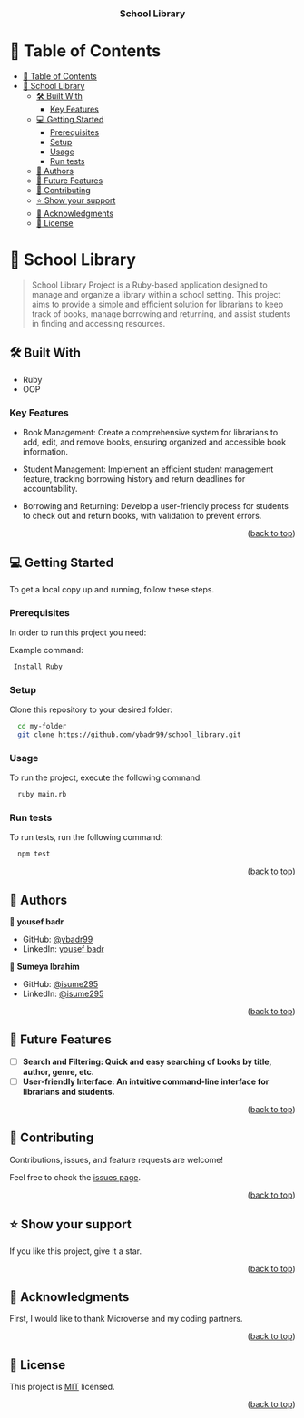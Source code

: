<div align="center">
  <h3>School Library</h3>
</div>


<a name="readme-top"></a>


<!-- TABLE OF CONTENTS -->

# 📗 Table of Contents

- [📗 Table of Contents](#-table-of-contents)
- [📖 School Library ](#-school-library-)
  - [🛠 Built With ](#-built-with-)
    - [Key Features ](#key-features-)
  - [💻 Getting Started ](#-getting-started-)
    - [Prerequisites](#prerequisites)
    - [Setup](#setup)
    - [Usage](#usage)
    - [Run tests](#run-tests)
  - [👥 Authors ](#-authors-)
  - [🔭 Future Features ](#-future-features-)
  - [🤝 Contributing ](#-contributing-)
  - [⭐️ Show your support ](#️-show-your-support-)
  - [🙏 Acknowledgments ](#-acknowledgments-)
  - [📝 License ](#-license-)

<!-- PROJECT DESCRIPTION -->

# 📖 School Library <a name="about-project"></a>

> School Library Project is a Ruby-based application designed to manage and organize a library within a school setting. This project aims to provide a simple and efficient solution for librarians to keep track of books, manage borrowing and returning, and assist students in finding and accessing resources.



## 🛠 Built With <a name="built-with"></a>

- Ruby
- OOP

<!-- Features -->
### Key Features <a name="key-features"></a>


- Book Management: Create a comprehensive system for librarians to add, edit, and remove books, ensuring organized and accessible book information.

- Student Management: Implement an efficient student management feature, tracking borrowing history and return deadlines for accountability.

- Borrowing and Returning: Develop a user-friendly process for students to check out and return books, with validation to prevent errors.

<p align="right">(<a href="#readme-top">back to top</a>)</p>

<!-- GETTING STARTED -->

## 💻 Getting Started <a name="getting-started"></a>

To get a local copy up and running, follow these steps.

### Prerequisites

In order to run this project you need:

Example command:

```sh
 Install Ruby
```

### Setup

Clone this repository to your desired folder:

```sh
  cd my-folder
  git clone https://github.com/ybadr99/school_library.git
```
### Usage

To run the project, execute the following command:

```sh
  ruby main.rb
```

### Run tests

To run tests, run the following command:

```sh
  npm test
```

<p align="right">(<a href="#readme-top">back to top</a>)</p>

<!-- AUTHORS -->

## 👥 Authors <a name="authors"></a>

👤 **yousef badr**

- GitHub: [@ybadr99](https://github.com/ybadr99)
- LinkedIn: [yousef badr](https://www.linkedin.com/in/yousef-mohamed-badr)

👤 **Sumeya Ibrahim**

- GitHub: [@isume295](https://github.com/isume295)
- LinkedIn: [@isume295](https://www.linkedin.com/in/sumeya-ibrahim)

<p align="right">(<a href="#readme-top">back to top</a>)</p>

<!-- FUTURE FEATURES -->

## 🔭 Future Features <a name="future-features"></a>

- [ ] **Search and Filtering: Quick and easy searching of books by title, author, genre, etc.**
- [ ] **User-friendly Interface: An intuitive command-line interface for librarians and students.**

<p align="right">(<a href="#readme-top">back to top</a>)</p>

<!-- CONTRIBUTING -->

## 🤝 Contributing <a name="contributing"></a>

  Contributions, issues, and feature requests are welcome!

  Feel free to check the [issues page](https://github.com/ybadr99/school_library/issues).

<p align="right">(<a href="#readme-top">back to top</a>)</p>

<!-- SUPPORT -->

## ⭐️ Show your support <a name="support"></a>

  If you like this project, give it a star.

<p align="right">(<a href="#readme-top">back to top</a>)</p>

<!-- ACKNOWLEDGEMENTS -->

## 🙏 Acknowledgments <a name="acknowledgements"></a>

  First, I would like to thank Microverse and my coding partners.

<p align="right">(<a href="#readme-top">back to top</a>)</p>


## 📝 License <a name="license"></a>

This project is [MIT](./LICENSE) licensed.

<p align="right">(<a href="#readme-top">back to top</a>)</p>